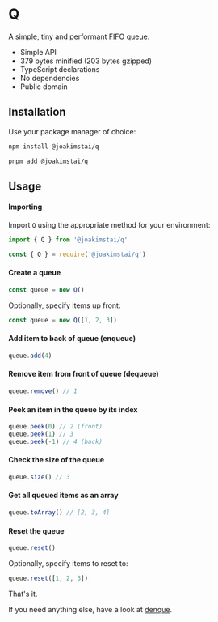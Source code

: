 # Q

A simple, tiny and performant [FIFO](https://en.wikipedia.org/wiki/FIFO_(computing_and_electronics)) [queue](https://en.wikipedia.org/wiki/Queue_(abstract_data_type)).

- Simple API
- 379 bytes minified (203 bytes gzipped)
- TypeScript declarations
- No dependencies
- Public domain

## Installation

Use your package manager of choice:

```sh
npm install @joakimstai/q
```

```sh
pnpm add @joakimstai/q
```

## Usage

#### Importing

Import `Q` using the appropriate method for your environment:

```js
import { Q } from '@joakimstai/q'
```

```js
const { Q } = require('@joakimstai/q')
```

#### Create a queue

```js
const queue = new Q()
```

Optionally, specify items up front:

```js
const queue = new Q([1, 2, 3])
```

#### Add item to back of queue (enqueue)

```js
queue.add(4)
```

#### Remove item from front of queue (dequeue)

```js
queue.remove() // 1
```

#### Peek an item in the queue by its index

```js
queue.peek(0) // 2 (front)
queue.peek(1) // 3
queue.peek(-1) // 4 (back)
```

#### Check the size of the queue

```js
queue.size() // 3
```

#### Get all queued items as an array

```js
queue.toArray() // [2, 3, 4]
```

#### Reset the queue

```js
queue.reset()
```

Optionally, specify items to reset to:

```js
queue.reset([1, 2, 3])
```

That's it.

If you need anything else, have a look at [denque](https://github.com/invertase/denque/).
